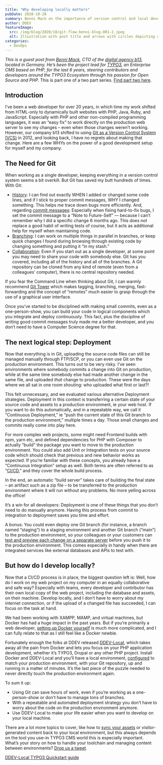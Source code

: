 ```yaml
---
title: "Why developing locally matters"
pubDate: 2020-10-28
summary: Benni Mack on the importance of version control and local development.
author: DDEV
featureImage:
  src: /img/blog/2020/10/git-flow-benni-blog.001-2.jpeg
  alt: Illustration with post title and arrows with circles depicting a stylized flow
categories:
  - DevOps
---
```


_This is a guest post from_ [_Benni Mack_](https://twitter.com/bennimack)_, CTO of the_ [_digital agency b13_](https://b13.com/)_, located in Germany. He’s been the project lead for_ [_TYPO3_](https://typo3.org/)_, an Enterprise CMS based on PHP, for the last 6 years, steering contributors and developers around the TYPO3 Ecosystem through his passion for Open Source and PHP._ This is part one of a two part series. [Find part two here](https://ddev.com/ddev-live/why-your-local-dev-environment-should-match-production/).

## Introduction

I’ve been a web developer for over 20 years, in which time my work shifted from HTML-only to dynamically built websites with PHP, Java, Ruby, and JavaScript. Especially with PHP and other non-compiled programming languages, it was an “easy fix” to work directly on the production web server to see my changes – even when those changes weren’t working. However, our company b13 shifted to using [Git as a Version Control System (VCS)](https://git-scm.com/) in 2012, and looking back, I have no regrets about making that change. Here are a few WHYs on the power of a good development setup for myself and my company.

## The Need for Git

When working as a single developer, keeping everything in a version control system seems a bit overkill. But Git has saved my butt hundreds of times. With Git:

- [History](https://git-scm.com/book/en/v2/Git-Basics-Viewing-the-Commit-History): I can find out exactly WHEN I added or changed some code lines, and if I stick to proper commit messages, WHY I changed something. This helps me trace down bugs more efficiently. And, regarding [commit messages](https://git-scm.com/book/en/v2/Git-Basics-Recording-Changes-to-the-Repository#%5Fcommitting%5Fchanges): Especially when fixing hard-to-fix bugs, I set the commit message to a “Note to Future-Self” — because I can’t remember why I did a specific change 6 months ago. This does not replace a good habit of writing tests of course, but it acts as additional help for myself when maintaining code.
- [Branching](https://git-scm.com/book/en/v2/Git-Branching-Branches-in-a-Nutshell): I can work on multiple things in parallel in branches, or keep quick changes I found during browsing through existing code by changing something and putting it “in my stash.”
- [Collaboration](https://git-scm.com/book/en/v2/Distributed-Git-Distributed-Workflows): Even if you start out as a single developer, at some point you may need to share your code with somebody else. Git has you covered, including all of the history and all of the branches. A Git repository can be cloned from any kind of remote (even from a colleagues’ computer), there is no central repository needed.

If you fear the Command Line when thinking about Git, I can warmly recommend [Git Tower](https://www.git-tower.com/) which makes tagging, branching, merging, fast-forwarding and the concept of “remotes” much easier to grasp through the use of a graphical user interface.

Once you’ve started to be disciplined with making small commits, even as a one-person-show, you can build your code in logical components which you integrate and deploy continuously. This fact, plus the discipline of writing good commit messages truly made me a better developer, and you don’t need to have a Computer Science degree for that.

## The next logical step: Deployment

Now that everything is in Git, uploading the source code files can still be managed manually through FTP/SCP, or you can even use Git on the production environment. This turns out to be very risky. I’ve seen environments where somebody commits a change into Git on production, while at the same time somebody else had made another change in the same file, and uploaded _that_ change to production. These were the days where we all sat in one room shouting: who uploaded what first or last?!

This felt unnecessary, and we evaluated various alternative Deployment strategies. Deployment in this context is transferring a certain state of your source code and assets to a production environment, ie your web host. If you want to do this automatically, and in a repeatable way, we call it “Continuous Deployment,” ie “push the current state of this Git branch to the production environment,” multiple times a day. Those small changes and commits really come into play here.

For more complex web projects, some might need Frontend builds with npm, yarn etc, and defined dependencies for PHP with Composer to actually “build” the package you want to move to the production environment. You could also add Unit or Integration tests on your source code which should check that previous and new behavior works as expected. If you’re familiar with these concepts, you already have a “Continuous Integration” setup as well. Both terms are often referred to as “[CI/CD](https://ddev.com/ddev-live/bringing-ci-cd-to-your-agency-with-ddev-live/),” and they cover the whole build process.

In the end, an automatic “build server” takes care of building the final state – an artifact such as a zip file – to be transferred to the production environment where it will run without any problems. No more yelling across the office!

It’s a win for all developers: Deployment is one of these things that you don’t need to do manually anymore. Having this process from commit to integration to deployment saves you time and effort.

A bonus: You could even deploy one Git branch (for instance, a branch named “staging”) to a staging environment and another Git branch (“main”) to the production environment, so your colleagues or your customers can [test and preview each change on a separate server](https://ddev.com/ddev-live/a-git-based-workflow-from-dev-to-deploy/) before you push it to the production environment. This comes especially in handy when there are integrated services like external databases and APIs to test with.

## But how do I develop locally?

Now that a CI/CD process is in place, the biggest question left is: Well, how do I work on my web project on my computer in an equally collaborative and safe way? Especially with teams, every developer and contributor has their own local copy of the web project, including the database and assets, on their machine. Develop locally, and I don’t have to worry about my internet connection, or if the upload of a changed file has succeeded, I can focus on the task at hand.

We had been working with XAMPP, MAMP, and virtual machines, but Docker has had a huge impact in the past years. But if you’re primarily a web developer, [setting up Docker yourself](https://ddev.com/ddev-local/ddev-v-build-it-yourself/) is much more complicated, and I can fully relate to that as I still feel like a Docker newbie.

Fortunately enough the folks at DDEV released [DDEV-Local](https://ddev.com/ddev-local/), which takes away all the pain from Docker and lets you focus on your PHP application development, whether it’s TYPO3, Drupal or any other PHP project. Install Docker and DDEV-Local and you’ll have a local environment, [configured](https://ddev.readthedocs.io/en/stable/users/extend/customization-extendibility/) to match your production environment, with your Git repository, up and running in a matter of minutes. It’s the last piece of the puzzle needed to never directly touch the production environment again.

To sum it up:

- Using Git can save hours of work, even if you’re working as a one-person-show or don’t have to manage tons of branches.
- With a repeatable and automated deployment strategy you don’t have to worry about the code on the production environment anymore.
- Use DDEV-Local to make your life easier when you want to develop on your local machine.

There are a lot more topics to cover, like how to [sync your assets](https://ddev.readthedocs.io/en/latest/users/providers/DDEV-Live/) or visitor-generated content back to your local environment, but this always depends on the tool you use–in TYPO3 CMS world this is especially important. What’s your story on how to handle your toolchain and managing content between environments? [Drop us a tweet](https://twitter.com/intent/tweet?text=Hi%20@bennimack!%20%23ddev&via=Drud).

[DDEV-Local TYPO3 Quickstart guide](https://ddev.readthedocs.io/en/stable/users/cli-usage/#typo3-quickstart)

